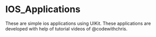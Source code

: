 # IOS_Applications

These are simple ios applications using UIKit.
These applications are developed with help of tutorial videos of @codewithchris.
